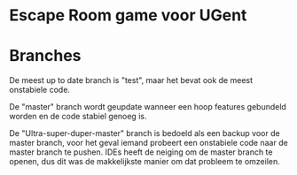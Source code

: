 # Escape Room game voor UGent

# Branches

De meest up to date branch is "test", maar het bevat ook de meest onstabiele code.

De "master" branch wordt geupdate wanneer een hoop features gebundeld worden en de code stabiel genoeg is.

De "Ultra-super-duper-master" branch is bedoeld als een backup voor de master branch, voor het geval iemand probeert een onstabiele code naar de master branch te pushen. IDEs heeft de neiging om de master branch te openen, dus dit was de makkelijkste manier om dat probleem te omzeilen.
